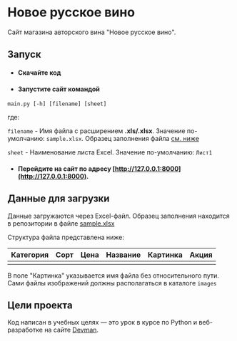# Новое русское вино

Сайт магазина авторского вина "Новое русское вино".

## Запуск

- #### Скачайте код
- #### Запустите сайт командой
```
main.py [-h] [filename] [sheet]
```

где:
 
 `filename` - Имя файла с расширением **.xls/.xlsx**. Значение по-умолчанию: `sample.xlsx`. 
Образец заполнения файла [см. ниже](#Образец)

`sheet` - Наименование листа Excel. Значение по-умолчанию: `Лист1`
    
- #### Перейдите на сайт по адресу [http://127.0.0.1:8000](http://127.0.0.1:8000).

<a name="Образец"></a>
## Данные для загрузки

Данные загружаются через Excel-файл. 
Образец заполнения находится в репозитории в файле [sample.xlsx](sample.xlsx)

Структура файла представлена ниже:


| Категория	| Сорт |  Цена  | Название | Картинка | Акция |
| ----------|-----| ----| -------- |--------| -----|
|           |      |    |          |         |      | 


В поле "Картинка" указывается имя файла без относительного пути. 
Сами файлы изображений должны располагаться в каталоге `images`

## Цели проекта

Код написан в учебных целях — это урок в курсе по Python и веб-разработке на сайте [Devman](https://dvmn.org).
